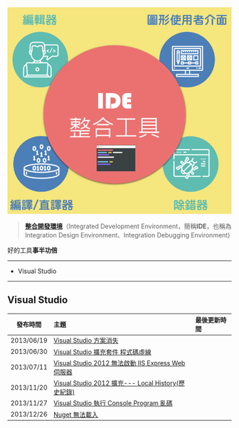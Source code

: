 <div class="mdtable"></div>
<img src="https://github.com/JianTodo/BloggerUsage/blob/master/00.General/01.%E6%A8%99%E7%B1%A4/04.IDE/Icon.png?raw=true" />

> [**整合開發環境**]([https://zh.wikipedia.org/wiki/%E9%9B%86%E6%88%90%E5%BC%80%E5%8F%91%E7%8E%AF%E5%A2%83](https://zh.wikipedia.org/wiki/%E9%9B%86%E6%88%90%E5%BC%80%E5%8F%91%E7%8E%AF%E5%A2%83))（Integrated Development Environment，簡稱**IDE**，也稱為Integration Design Environment、Integration Debugging Environment)

好的工具**事半功倍**

<hr>
<div class="headline">

 - <div id="visualstudio">Visual Studio</div>
</div>
<hr>

## Visual Studio

| 發布時間 | 主題 |最後更新時間 |
|:--:|:--|:--|
|2013/06/19|[Visual Studio 方案消失](../2013/06/visual-studio-2012-1.html)|
|2013/06/30|[Visual Studio 擴充套件 程式碼虛線](../2013/06/visual-studio-2012-indent-guides.html)|
|2013/07/11|[Visual Studio 2012 無法啟動 IIS Express Web 伺服器](../2013/07/visual-studio-2012-iis-express-web.html)|
|2013/11/20|[Visual Studio 2012 擴充--- Local History(歷史紀錄)](../2013/11/visual-studio-2012-local-history.html)|
|2013/11/27|[Visual Studio 執行 Console Program 亂碼](../2013/11/visual-studio-console-program.html)|
|2013/12/26|[Nuget 無法載入](../2013/12/nuget.html)|
